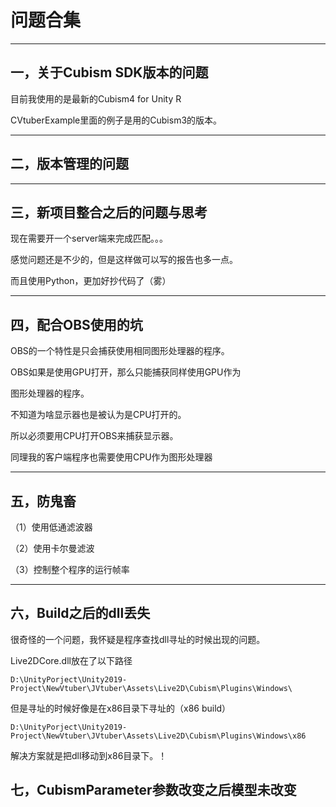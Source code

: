 # 问题合集

-----

## 一，关于Cubism SDK版本的问题

目前我使用的是最新的Cubism4 for Unity R

CVtuberExample里面的例子是用的Cubism3的版本。

----

## 二，版本管理的问题

 

----

## 三，新项目整合之后的问题与思考

现在需要开一个server端来完成匹配。。。

感觉问题还是不少的，但是这样做可以写的报告也多一点。

而且使用Python，更加好抄代码了（雾）

 

----

## 四，配合OBS使用的坑

OBS的一个特性是只会捕获使用相同图形处理器的程序。

OBS如果是使用GPU打开，那么只能捕获同样使用GPU作为

图形处理器的程序。

不知道为啥显示器也是被认为是CPU打开的。

所以必须要用CPU打开OBS来捕获显示器。

同理我的客户端程序也需要使用CPU作为图形处理器



----

## 五，防鬼畜

（1）使用低通滤波器

（2）使用卡尔曼滤波

（3）控制整个程序的运行帧率



----

## 六，Build之后的dll丢失

很奇怪的一个问题，我怀疑是程序查找dll寻址的时候出现的问题。

Live2DCore.dll放在了以下路径

```
D:\UnityPorject\Unity2019-Project\NewVtuber\JVtuber\Assets\Live2D\Cubism\Plugins\Windows\
```

但是寻址的时候好像是在x86目录下寻址的（x86 build）

```
D:\UnityPorject\Unity2019-Project\NewVtuber\JVtuber\Assets\Live2D\Cubism\Plugins\Windows\x86
```

解决方案就是把dll移动到x86目录下。！



## 七，CubismParameter参数改变之后模型未改变

